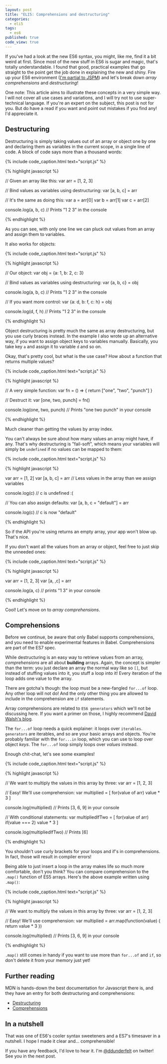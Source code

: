 ```yaml
---
layout: post
title: "ELI5: Comprehensions and destructuring"
categories:
  - eli5
tags:
  - es6
published: true
code_view: true
---
```


If you've had a look at the new ES6 syntax, you might, like me, find it a bit weird at first. Since most of the new stuff in ES6 is sugar and magic, that's totally understandable. I found that good, practical examples that go straight to the point get the job done in explaining the new and shiny. Fire up your ES6 environment ([I'm partial to JSPM](http://blog.developsuperpowers.com/jspm-superpowered-es6-development/)) and let's break down *array comprehensions* and *destructuring*!

One note: This article aims to illustrate these concepts in a very simple way. I will not cover all use cases and variations, and I will try not to use super-technical language. If you're an expert on the subject, this post is not for you. But do have a read if you want and point out mistakes if you find any! I'd appreciate it.

## Destructuring

Destructuring is simply taking values out of an array or object one by one and declaring them as variables in the current scope, in a single line of code. A block of code says more than a thousand words:

{% include code_caption.html text="script.js" %}

{% highlight javascript %}

// Given an array like this:
var arr = [1, 2, 3]

// Bind values as variables using destructuring:
var [a, b, c] = arr

// It's the same as doing this:
var a = arr[0]
var b = arr[1]
var c = arr[2]

console.log(a, b, c) // Prints "1 2 3" in the console

{% endhighlight %}

As you can see, with only one line we can pluck out values from an array and assign them to variables.

It also works for objects:

{% include code_caption.html text="script.js" %}

{% highlight javascript %}

// Our object:
var obj = {a: 1, b: 2, c: 3}

// Bind values as variables using destructuring:
var {a, b, c} = obj

console.log(a, b, c) // Prints "1 2 3" in the console

// If you want more control:
var {a: d, b: f, c: h} = obj

console.log(d, f, h) // Prints "1 2 3" in the console

{% endhighlight %}

Object destructuring is pretty much the same as array destructuring, but you use curly braces instead. In the example I also wrote up an alternative way, if you want to assign object keys to variables manually. Basically, you take key `a` and assign it to variable `d` and so on.

Okay, that's pretty cool, but what is the use case? How about a function that returns multiple values?

{% include code_caption.html text="script.js" %}

{% highlight javascript %}

// A very simple function:
var fn = () => {
  return ["one", "two", "punch"]
}

// Destruct it:
var [one, two, punch] = fn()

console.log(one, two, punch) // Prints "one two punch" in your console

{% endhighlight %}

Much cleaner than getting the values by array index.

You can't always be sure about how many values an array might have, if any. That's why destructuring is "fail-soft", which means your variables will simply be `undefined` if no values can be mapped to them:

{% include code_caption.html text="script.js" %}

{% highlight javascript %}

var arr = [1, 2]
var [a, b, c] = arr // Less values in the array than we assign variables

console.log(c) // c is undefined :(

// You can also assign defaults:
var [a, b, c = "default"] = arr

console.log(c) // c is now "default"

{% endhighlight %}

So if the API you're using returns an empty array, your app won't blow up. That's nice.

If you don't want all the values from an array or object, feel free to just skip the unneeded ones:

{% include code_caption.html text="script.js" %}

{% highlight javascript %}

var arr = [1, 2, 3]
var [a, ,c] = arr

console.log(a, c) // prints "1 3" in your console

{% endhighlight %}

Cool! Let's move on to *array comprehensions*.

## Comprehensions

Before we continue, be aware that only Babel supports comprehensions, and you need to enable experimental features in Babel. Comprehensions are part of the ES7 spec.

While destructuring is an easy way to retrieve values from an array, *comprehensions* are all about **building** arrays. Again, the concept is simpler than the term: you just declare an array the normal way like so `[]`, but instead of stuffing values into it, you stuff a loop into it! Every iteration of the loop adds one value to the array.

There are gotcha's though: the loop must be a new-fangled `for...of` loop. Any other loop will not do! And the only other thing you are allowed to include in the comprehension are `if` statements.

Array comprehensions are related to `ES6 generators` which we'll not be discussing here. If you want a primer on those, I highly recommend [David Walsh's blog](http://davidwalsh.name/es6-generators).

The `for...of` loop needs a quick explainer: it loops over `iterables`. `generators` are iterables, and so are your basic arrays and objects. You're probably familiar with the `for...in` loop, which you can use to loop over object *keys*. The `for...of` loop simply loops over *values* instead.

Enough chit-chat, let's see some examples!

{% include code_caption.html text="script.js" %}

{% highlight javascript %}

// We want to multiply the values in this array by three:
var arr = [1, 2, 3]

// Easy! We'll use comprehension:
var multiplied = [
  for(value of arr)
    value * 3
]

console.log(multiplied) // Prints [3, 6, 9] in your console

// With conditional statements:
var multipliedIfTwo = [
  for(value of arr)
    if(value === 2)
      value * 3
]

console.log(multipliedIfTwo) // Prints [6]

{% endhighlight %}

You shouldn't use curly brackets for your loops and if's in comprehensions. In fact, those will result in compiler errors!

Being able to just insert a loop in the array makes life so much more comfortable, don't you think? You can compare comprehension to the `.map()` function of ES5 arrays. Here's the above example written using `.map()`:

{% include code_caption.html text="script.js" %}

{% highlight javascript %}

// We want to multiply the values in this array by three:
var arr = [1, 2, 3]

// Easy! We'll use comprehension:
var multiplied = arr.map(function(value) {
  return value * 3
})

console.log(multiplied) // Prints [3, 6, 9] in your console

{% endhighlight %}

`.map()` still comes in handy if you want to use more than `for...of` and `if`, so don't delete it from your memory just yet!

## Further reading

MDN is hands-down the best documentation for Javascript there is, and they have an entry for both destructuring and comprehensions:

- [Destructuring](https://developer.mozilla.org/en-US/docs/Web/JavaScript/Reference/Operators/Destructuring_assignment)
- [Comprehensions](https://developer.mozilla.org/en-US/docs/Web/JavaScript/Reference/Operators/Array_comprehensions)

## In a nutshell

That was one of ES6's cooler syntax sweeteners and a ES7's timesaver in a nutshell. I hope I made it clear and... comprehensible!

If you have any feedback, I'd love to hear it. I'm [@ddunderfelt](https://twitter.com/ddunderfelt) on twitter! See you in the next post.